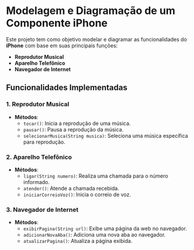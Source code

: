 # Modelagem e Diagramação de um Componente iPhone

Este projeto tem como objetivo modelar e diagramar as funcionalidades do **iPhone** com base em suas principais funções:

- **Reprodutor Musical** 
- **Aparelho Telefônico** 
- **Navegador de Internet** 

## Funcionalidades Implementadas

### 1. **Reprodutor Musical**
- **Métodos**:
  - `tocar()`: Inicia a reprodução de uma música.
  - `pausar()`: Pausa a reprodução da música.
  - `selecionarMusica(String musica)`: Seleciona uma música específica para reprodução.

### 2. **Aparelho Telefônico**
- **Métodos**:
  - `ligar(String numero)`: Realiza uma chamada para o número informado.
  - `atender()`: Atende a chamada recebida.
  - `iniciarCorreioVoz()`: Inicia o correio de voz.

### 3. **Navegador de Internet**
- **Métodos**:
  - `exibirPagina(String url)`: Exibe uma página da web no navegador.
  - `adicionarNovaAba()`: Adiciona uma nova aba ao navegador.
  - `atualizarPagina()`: Atualiza a página exibida.
